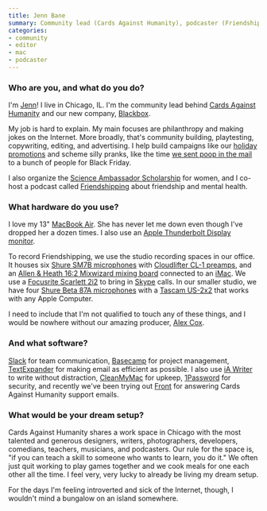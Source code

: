 ```yaml
---
title: Jenn Bane
summary: Community lead (Cards Against Humanity), podcaster (Friendshipping)
categories:
- community
- editor
- mac
- podcaster
---
```


### Who are you, and what do you do?

I'm [Jenn](http://www.jennbane.com/ "Jenn's website.")! I live in Chicago, IL. I'm the community lead behind [Cards Against Humanity](http://cardsagainsthumanity.com/ "The card game.") and our new company, [Blackbox](http://www.blackbox.cool/ "A shipping company.").

My job is hard to explain. My main focuses are philanthropy and making jokes on the Internet. More broadly, that's community building, playtesting, copywriting, editing, and advertising. I help build campaigns like our [holiday promotions](https://www.eightsensiblegifts.com/ "Cards Against Humanity's hannukah gifts.") and scheme silly pranks, like the time [we sent poop in the mail](http://blog.maxistentialism.com/post/105481561063/black-friday-bullshit-this-year-for-black "Max's post about their Black Friday Bullshit campaign.") to a bunch of people for Black Friday.

I also organize the [Science Ambassador Scholarship](http://www.scienceambassadorscholarship.org/ "Cards Against Humanity's science scholarship.") for women, and I co-host a podcast called [Friendshipping](https://friendshipping.simplecast.fm/ "Jenn and Trinn's podcast.") about friendship and mental health.

### What hardware do you use?

I love my 13" [MacBook Air][macbook-air]. She has never let me down even though I've dropped her a dozen times.  I also use an [Apple Thunderbolt Display monitor][thunderbolt-display].

To record Friendshipping, we use the studio recording spaces in our office. It houses six [Shure SM7B microphones][sm7b] with [Cloudlifter CL-1 preamps][cloudlifter-cl-1], and an [Allen & Heath 16:2 Mixwizard mixing board][mixwizard-wz4-16-2] connected to an [iMac][]. We use a [Focusrite Scarlett 2i2][scarlett-2i2] to bring in [Skype][] calls. In our smaller studio, we have four [Shure Beta 87A microphones][beta-87a] with a [Tascam US-2x2][us-2x2] that works with any Apple Computer.

I need to include that I'm not qualified to touch any of these things, and I would be nowhere without our amazing producer, [Alex Cox](https://twitter.com/alexcox "Alexandra's Twitter account.").

### And what software?

[Slack][] for team communication, [Basecamp][] for project management, [TextExpander][] for making email as efficient as possible. I also use [iA Writer][ia-writer] to write without distraction, [CleanMyMac][] for upkeep, [1Password][] for security, and recently we've been trying out [Front][] for answering Cards Against Humanity support emails.

### What would be your dream setup?

Cards Against Humanity shares a work space in Chicago with the most talented and generous designers, writers, photographers, developers, comedians, teachers, musicians, and podcasters. Our rule for the space is, "if you can teach a skill to someone who wants to learn, you do it." We often just quit working to play games together and we cook meals for one each other all the time. I feel very, very lucky to already be living my dream setup.

For the days I'm feeling introverted and sick of the Internet, though, I wouldn't mind a bungalow on an island somewhere.

[us-2x2]: http://tascam.com/product/us-2x2/ "A USB audio interface."
[imac]: https://www.apple.com/imac/ "An all-in-one computer."
[thunderbolt-display]: https://www.apple.com/displays/ "A Thunderbolt-powered monitor."
[sm7b]: http://www.shure.com/americas/products/microphones/sm/sm7b-vocal-microphone "A dynamic microphone."
[scarlett-2i2]: https://www.amazon.com/Focusrite-2i2-USB-Recording-Interface/dp/B005OZE9SA "A USB audio interface."
[macbook-air]: https://www.apple.com/macbook-air/ "A very thin laptop."
[mixwizard-wz4-16-2]: http://www.allen-heath.com/ahproducts/wz4-16-2/ "A 16 input mixing board."
[cloudlifter-cl-1]: https://www.amazon.com/Cloud-Microphones-CL-1-Cloudlifter/dp/B004MQSV04 "A microphone booster."
[beta-87a]: http://www.shure.com/americas/products/microphones/beta/beta-87a-vocal-microphone "A condenser microphone."
[1password]: https://1password.com "Password management software for Mac OS X."
[ia-writer]: https://ia.net/writer/updates/ia-writer-for-mac "A full-screen writing tool for the Mac."
[textexpander]: https://smilesoftware.com/textexpander "A Mac app for adding custom abbreviations for often-used text."
[skype]: https://www.skype.com/en/ "Voice and video chat software."
[slack]: https://slack.com/ "A collaboration service."
[front]: https://frontapp.com/ "A customer support service."
[cleanmymac]: https://macpaw.com/cleanmymac "Software for removing unwanted files from your Mac."
[basecamp]: https://basecamp.com/ "Web-based project management."
